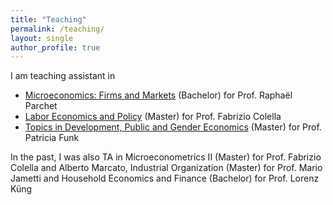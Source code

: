 ```yaml
---
title: "Teaching"
permalink: /teaching/
layout: single
author_profile: true
---
```


I am teaching assistant in 
* [Microeconomics: Firms and Markets](https://search.usi.ch/it/corsi/35271111/microeconomics-firms-and-market) (Bachelor) for Prof. Raphaël Parchet
* [Labor Economics and Policy](https://search.usi.ch/en/courses/35268432/labour-economics-and-policy) (Master) for Prof. Fabrizio Colella
* [Topics in Development, Public and Gender Economics](https://search.usi.ch/en/courses/35268431/topics-in-development-public-and-gender-economics) (Master) for Prof. Patricia Funk

In the past, I was also TA in Microeconometrics II (Master) for Prof. Fabrizio Colella and Alberto Marcato, Industrial Organization (Master) for Prof. Mario Jametti and Household Economics and Finance (Bachelor) for Prof. Lorenz Küng
